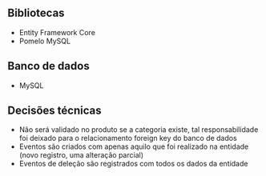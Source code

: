 
## Bibliotecas
- Entity Framework Core
- Pomelo MySQL

## Banco de dados
- MySQL

## Decisões técnicas
- Não será validado no produto se a categoria existe, tal responsabilidade foi deixado para o relacionamento foreign key do banco de dados
- Eventos são criados com apenas aquilo que foi realizado na entidade (novo registro, uma alteração parcial)
- Eventos de deleção são registrados com todos os dados da entidade